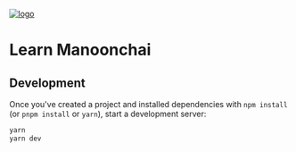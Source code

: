 [![logo](https://manoonchai.com/_next/image?url=%2Fmanoonchai.png&w=64&q=75)](https://www.manoonchai.com/)

# Learn Manoonchai

## Development

Once you've created a project and installed dependencies with `npm install` (or `pnpm install` or `yarn`), start a development server:

``` bash
yarn
yarn dev
```
